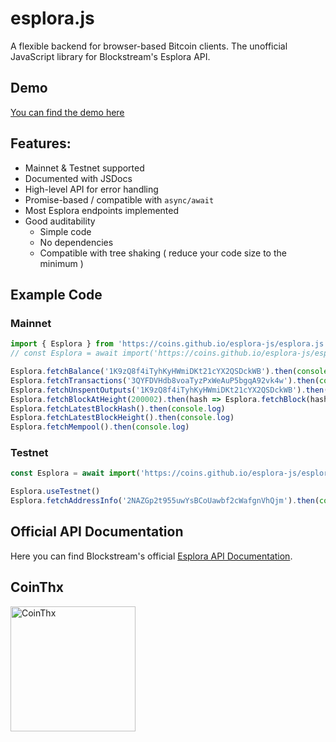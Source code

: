 # esplora.js
A flexible backend for browser-based Bitcoin clients. The unofficial JavaScript library for Blockstream's Esplora API. 

## Demo
[You can find the demo here](https://coins.github.io/esplora-js/src/demo.html)


## Features: 
  - Mainnet & Testnet supported
  - Documented with JSDocs
  - High-level API for error handling
  - Promise-based / compatible with `async/await`
  - Most Esplora endpoints implemented
  - Good auditability
    - Simple code
    - No dependencies
    - Compatible with tree shaking ( reduce your code size to the minimum )

## Example Code

### Mainnet 
```javascript
import { Esplora } from 'https://coins.github.io/esplora-js/esplora.js'
// const Esplora = await import('https://coins.github.io/esplora-js/esplora.js'); // use this when pasting into console

Esplora.fetchBalance('1K9zQ8f4iTyhKyHWmiDKt21cYX2QSDckWB').then(console.log)
Esplora.fetchTransactions('3QYFDVHdb8voaTyzPxWeAuP5bgqA92vk4w').then(console.log)
Esplora.fetchUnspentOutputs('1K9zQ8f4iTyhKyHWmiDKt21cYX2QSDckWB').then(console.log)
Esplora.fetchBlockAtHeight(200002).then(hash => Esplora.fetchBlock(hash)).then(console.log)
Esplora.fetchLatestBlockHash().then(console.log)
Esplora.fetchLatestBlockHeight().then(console.log)
Esplora.fetchMempool().then(console.log)
```
### Testnet
```javascript
const Esplora = await import('https://coins.github.io/esplora-js/esplora.js')

Esplora.useTestnet()
Esplora.fetchAddressInfo('2NAZGp2t955uwYsBCoUawbf2cWafgnVhQjm').then(console.log)
```

## Official API Documentation 
Here you can find Blockstream's official [Esplora API Documentation](https://github.com/Blockstream/esplora/blob/master/API.md). 


## CoinThx

[<img src="https://coins.github.io/thx/logo-color-large-pill-320px.png" alt="CoinThx" width="200"/>](https://coins.github.io/thx/#1K9zQ8f4iTyhKyHWmiDKt21cYX2QSDckWB?label=Coins%20Project&message=Thank%20you%20for%20your%20contribution!)

